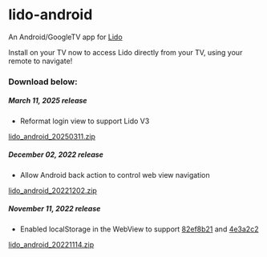 # lido-android

An Android/GoogleTV app for [Lido](https://github.com/Limekiller/lido)

Install on your TV now to access Lido directly from your TV, using your remote to navigate!

### Download below:
##### March 11, 2025 release
- Reformat login view to support Lido V3

[lido_android_20250311.zip](https://github.com/Limekiller/lido-android/releases/download/v20250311/lido_android_20250311.apk)

##### December 02, 2022 release
- Allow Android back action to control web view navigation

[lido_android_20221202.zip](https://github.com/Limekiller/lido-android/releases/download/v20221202/lido_android_20221202.apk)

##### November 11, 2022 release
- Enabled localStorage in the WebView to support [82ef8b21](https://github.com/Limekiller/lido/commit/82ef8b1d32ed77747f0aae3838a9aa17fd05bc6b) and [4e3a2c2](https://github.com/Limekiller/lido/commit/4e3a2c246b3d298976f9b5e4a4413c90c1a0ce3b)

[lido_android_20221114.zip](https://github.com/Limekiller/lido-android/files/10007455/lido_android_20221114.zip)
